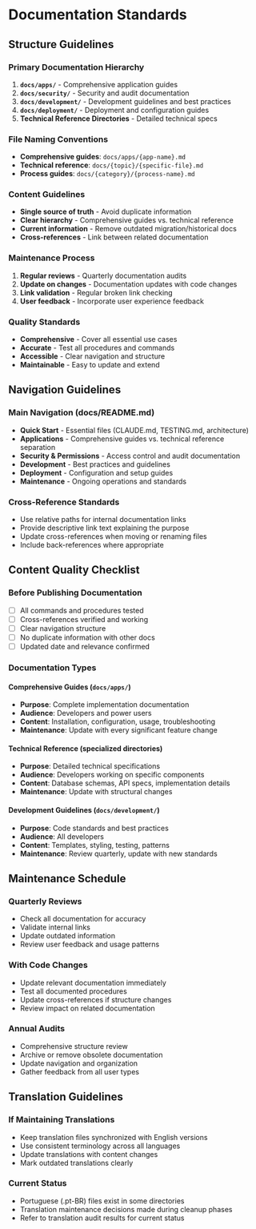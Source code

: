 # Documentation Standards

## Structure Guidelines

### Primary Documentation Hierarchy
1. **`docs/apps/`** - Comprehensive application guides
2. **`docs/security/`** - Security and audit documentation
3. **`docs/development/`** - Development guidelines and best practices
4. **`docs/deployment/`** - Deployment and configuration guides
5. **Technical Reference Directories** - Detailed technical specs

### File Naming Conventions
- **Comprehensive guides**: `docs/apps/{app-name}.md`
- **Technical reference**: `docs/{topic}/{specific-file}.md`
- **Process guides**: `docs/{category}/{process-name}.md`

### Content Guidelines
- **Single source of truth** - Avoid duplicate information
- **Clear hierarchy** - Comprehensive guides vs. technical reference
- **Current information** - Remove outdated migration/historical docs
- **Cross-references** - Link between related documentation

### Maintenance Process
1. **Regular reviews** - Quarterly documentation audits
2. **Update on changes** - Documentation updates with code changes  
3. **Link validation** - Regular broken link checking
4. **User feedback** - Incorporate user experience feedback

### Quality Standards
- **Comprehensive** - Cover all essential use cases
- **Accurate** - Test all procedures and commands
- **Accessible** - Clear navigation and structure
- **Maintainable** - Easy to update and extend

## Navigation Guidelines

### Main Navigation (docs/README.md)
- **Quick Start** - Essential files (CLAUDE.md, TESTING.md, architecture)
- **Applications** - Comprehensive guides vs. technical reference separation
- **Security & Permissions** - Access control and audit documentation
- **Development** - Best practices and guidelines
- **Deployment** - Configuration and setup guides
- **Maintenance** - Ongoing operations and standards

### Cross-Reference Standards
- Use relative paths for internal documentation links
- Provide descriptive link text explaining the purpose
- Update cross-references when moving or renaming files
- Include back-references where appropriate

## Content Quality Checklist

### Before Publishing Documentation
- [ ] All commands and procedures tested
- [ ] Cross-references verified and working
- [ ] Clear navigation structure
- [ ] No duplicate information with other docs
- [ ] Updated date and relevance confirmed

### Documentation Types

#### Comprehensive Guides (`docs/apps/`)
- **Purpose**: Complete implementation documentation
- **Audience**: Developers and power users
- **Content**: Installation, configuration, usage, troubleshooting
- **Maintenance**: Update with every significant feature change

#### Technical Reference (specialized directories)
- **Purpose**: Detailed technical specifications
- **Audience**: Developers working on specific components
- **Content**: Database schemas, API specs, implementation details
- **Maintenance**: Update with structural changes

#### Development Guidelines (`docs/development/`)
- **Purpose**: Code standards and best practices
- **Audience**: All developers
- **Content**: Templates, styling, testing, patterns
- **Maintenance**: Review quarterly, update with new standards

## Maintenance Schedule

### Quarterly Reviews
- Check all documentation for accuracy
- Validate internal links
- Update outdated information
- Review user feedback and usage patterns

### With Code Changes
- Update relevant documentation immediately
- Test all documented procedures
- Update cross-references if structure changes
- Review impact on related documentation

### Annual Audits
- Comprehensive structure review
- Archive or remove obsolete documentation
- Update navigation and organization
- Gather feedback from all user types

## Translation Guidelines

### If Maintaining Translations
- Keep translation files synchronized with English versions
- Use consistent terminology across all languages
- Update translations with content changes
- Mark outdated translations clearly

### Current Status
- Portuguese (.pt-BR) files exist in some directories
- Translation maintenance decisions made during cleanup phases
- Refer to translation audit results for current status